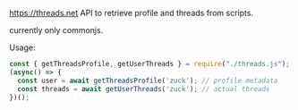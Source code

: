 https://threads.net API to retrieve profile and threads from scripts.

currently only commonjs.

Usage:
```js
const { getThreadsProfile, getUserThreads } = require("./threads.js");
(async() => {
  const user = await getThreadsProfile('zuck'); // profile metadata
  const threads = await getUserThreads('zuck'); // actual threads
})();
```
